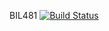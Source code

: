 BIL481
[![Build Status](https://app.travis-ci.com/nalkapon/myDemoApp.svg?branch=master)](https://app.travis-ci.com/nalkapon/myDemoApp)

